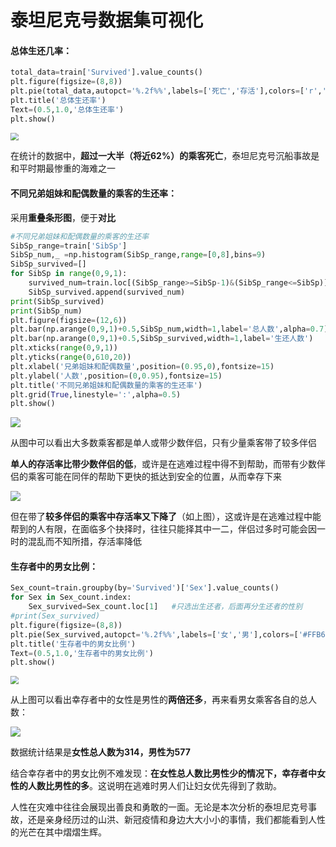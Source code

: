 # 泰坦尼克号数据集可视化

#### 总体生还几率：

```python
total_data=train['Survived'].value_counts()  
plt.figure(figsize=(8,8))
plt.pie(total_data,autopct='%.2f%%',labels=['死亡','存活'],colors=['r','g'],pctdistance=0.4,labeldistance=0.6,shadow=True,explode=[0,0.1],textprops=dict(size=15))
plt.title('总体生还率')
Text=(0.5,1.0,'总体生还率')
plt.show()
```

<img src="C:\Users\神樱树屑狐狸\Desktop\Gitsaving\总_1.png" style="zoom:80%;" />

在统计的数据中，**超过一大半（将近62%）的乘客死亡**，泰坦尼克号沉船事故是和平时期最惨重的海难之一

#### 不同兄弟姐妹和配偶数量的乘客的生还率：

采用**重叠条形图**，便于**对比**

```python
#不同兄弟姐妹和配偶数量的乘客的生还率
SibSp_range=train['SibSp']
SibSp_num,_ =np.histogram(SibSp_range,range=[0,8],bins=9)
SibSp_survived=[]
for SibSp in range(0,9,1):
    survived_num=train.loc[(SibSp_range>=SibSp-1)&(SibSp_range<=SibSp)]['Survived'].sum()  #求和放到 survived_num 中
    SibSp_survived.append(survived_num)
print(SibSp_survived)
print(SibSp_num)
plt.figure(figsize=(12,6))
plt.bar(np.arange(0,9,1)+0.5,SibSp_num,width=1,label='总人数',alpha=0.7)  #alpha用来调透明度，使重合的两个条形图有对比
plt.bar(np.arange(0,9,1)+0.5,SibSp_survived,width=1,label='生还人数')
plt.xticks(range(0,9,1))
plt.yticks(range(0,610,20))
plt.xlabel('兄弟姐妹和配偶数量',position=(0.95,0),fontsize=15)
plt.ylabel('人数',position=(0,0.95),fontsize=15)
plt.title('不同兄弟姐妹和配偶数量的乘客的生还率')
plt.grid(True,linestyle=':',alpha=0.5)
plt.show()
```

![](C:\Users\神樱树屑狐狸\Desktop\Gitsaving\配偶姐妹兄弟1.png)

从图中可以看出大多数乘客都是单人或带少数伴侣，只有少量乘客带了较多伴侣

**单人的存活率比带少数伴侣的低**，或许是在逃难过程中得不到帮助，而带有少数伴侣的乘客可能在同伴的帮助下更快的抵达到安全的位置，从而幸存下来

![](C:\Users\神樱树屑狐狸\Desktop\Gitsaving\兄弟姐妹_1.png)

但在带了**较多伴侣的乘客中存活率又下降了**（如上图），这或许是在逃难过程中能帮到的人有限，在面临多个抉择时，往往只能择其中一二，伴侣过多时可能会因一时的混乱而不知所措，存活率降低

#### 生存者中的男女比例：

```python
Sex_count=train.groupby(by='Survived')['Sex'].value_counts()
for Sex in Sex_count.index:
    Sex_survived=Sex_count.loc[1]   #只选出生还者，后面再分生还者的性别
#print(Sex_survived)
plt.figure(figsize=(8,8))
plt.pie(Sex_survived,autopct='%.2f%%',labels=['女','男'],colors=['#FFB6C1','b'],pctdistance=0.4,labeldistance=0.6,shadow=True,explode=[0,0.1],textprops=dict(size=15))
plt.title('生存者中的男女比例')
Text=(0.5,1.0,'生存者中的男女比例')
plt.show()
```

<img src="C:\Users\神樱树屑狐狸\Desktop\Gitsaving\幸存者男女e_1.png" style="zoom:80%;" />

从上图可以看出幸存者中的女性是男性的**两倍还多**，再来看男女乘客各自的总人数：

![](C:\Users\神樱树屑狐狸\Desktop\Gitsaving\男女总1.png)

数据统计结果是**女性总人数为314，男性为577**

结合幸存者中的男女比例不难发现：**在女性总人数比男性少的情况下，幸存者中女性的人数比男性的多**。这说明在逃难时男人们让妇女优先得到了救助。

人性在灾难中往往会展现出善良和勇敢的一面。无论是本次分析的泰坦尼克号事故，还是亲身经历过的山洪、新冠疫情和身边大大小小的事情，我们都能看到人性的光芒在其中熠熠生辉。